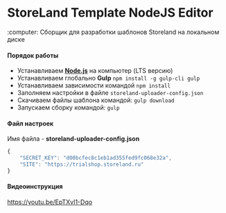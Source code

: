 <h1>StoreLand Template NodeJS Editor</h1>
<p>:computer: Сборщик для разработки шаблонов Storeland на локальном диске</p>

#### Порядок работы

* Устанавливаем <a target="_blank" href="//nodejs.org/en/"><strong>Node.js</strong></a> на компьютер (LTS версию)
* Устанавливаем глобально <b>Gulp</b> `npm install -g gulp-cli gulp`
* Устанавливаем зависимости командой `npm install`
* Заполняем настройки в файле `storeland-uploader-config.json`
* Скачиваем файлы шаблона командой: `gulp download`
* Запускаем сборку командой: `gulp`

#### Файл настроек

Имя файла - **storeland-uploader-config.json**

```javascript
{
    "SECRET_KEY": "d00bcfec8c1eb1ad355fed9fc068e32a",
    "SITE": "https://trialshop.storeland.ru"
}
```
#### Видеоинструкция 
https://youtu.be/EpTXvI1-Dqo
